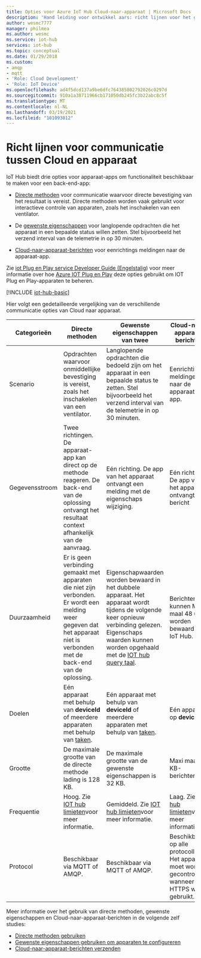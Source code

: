 ```yaml
---
title: Opties voor Azure IoT Hub Cloud-naar-apparaat | Microsoft Docs
description: 'Hand leiding voor ontwikkel aars: richt lijnen voor het gebruik van directe methoden, de gewenste eigenschappen van apparaten en Cloud-naar-apparaat-berichten voor communicatie tussen Cloud en apparaat.'
author: wesmc7777
manager: philmea
ms.author: wesmc
ms.service: iot-hub
services: iot-hub
ms.topic: conceptual
ms.date: 01/29/2018
ms.custom:
- amqp
- mqtt
- 'Role: Cloud Development'
- 'Role: IoT Device'
ms.openlocfilehash: ad4f5dcd137a9be6dfc764385802792026c0297d
ms.sourcegitcommit: 910a1a38711966cb171050db245fc3b22abc8c5f
ms.translationtype: MT
ms.contentlocale: nl-NL
ms.lasthandoff: 03/19/2021
ms.locfileid: "101093012"
---
```

# <a name="cloud-to-device-communications-guidance"></a>Richt lijnen voor communicatie tussen Cloud en apparaat

IoT Hub biedt drie opties voor apparaat-apps om functionaliteit beschikbaar te maken voor een back-end-app:

* [Directe methoden](iot-hub-devguide-direct-methods.md) voor communicatie waarvoor directe bevestiging van het resultaat is vereist. Directe methoden worden vaak gebruikt voor interactieve controle van apparaten, zoals het inschakelen van een ventilator.

* De [gewenste eigenschappen](iot-hub-devguide-device-twins.md) voor langlopende opdrachten die het apparaat in een bepaalde status willen zetten. Stel bijvoorbeeld het verzend interval van de telemetrie in op 30 minuten.

* [Cloud-naar-apparaat-berichten](iot-hub-devguide-messages-c2d.md) voor eenrichtings meldingen naar de apparaat-app.

Zie [iot Plug en Play service Developer Guide (Engelstalig](../iot-pnp/concepts-developer-guide-service.md)) voor meer informatie over hoe [Azure IOT Plug en Play](../iot-pnp/overview-iot-plug-and-play.md) deze opties gebruikt om IOT Plug en Play-apparaten te beheren.

[!INCLUDE [iot-hub-basic](../../includes/iot-hub-basic-whole.md)]

Hier volgt een gedetailleerde vergelijking van de verschillende communicatie opties van Cloud naar apparaat.

| Categorieën | Directe methoden | Gewenste eigenschappen van twee | Cloud-naar-apparaat-berichten |
| ---------- | -------------- | ------------------------- | ------------------------ |
| Scenario | Opdrachten waarvoor onmiddellijke bevestiging is vereist, zoals het inschakelen van een ventilator. | Langlopende opdrachten die bedoeld zijn om het apparaat in een bepaalde status te zetten. Stel bijvoorbeeld het verzend interval van de telemetrie in op 30 minuten. | Eenrichtings meldingen naar de apparaat-app. |
| Gegevensstroom | Twee richtingen. De apparaat-app kan direct op de methode reageren. De back-end van de oplossing ontvangt het resultaat context afhankelijk van de aanvraag. | Eén richting. De app van het apparaat ontvangt een melding met de eigenschaps wijziging. | Eén richting. De app van het apparaat ontvangt het bericht
| Duurzaamheid | Er is geen verbinding gemaakt met apparaten die niet zijn verbonden. Er wordt een melding weer gegeven dat het apparaat niet is verbonden met de back-end van de oplossing. | Eigenschapwaarden worden bewaard in het dubbele apparaat. Het apparaat wordt tijdens de volgende keer opnieuw verbinding gelezen. Eigenschaps waarden kunnen worden opgehaald met de [IOT hub query taal](iot-hub-devguide-query-language.md). | Berichten kunnen Maxi maal 48 uur worden bewaard door IoT Hub. |
| Doelen | Eén apparaat met behulp van **deviceId** of meerdere apparaten met behulp van [taken](iot-hub-devguide-jobs.md). | Eén apparaat met behulp van **deviceId** of meerdere apparaten met behulp van [taken](iot-hub-devguide-jobs.md). | Eén apparaat op **deviceId**. |
| Grootte | De maximale grootte van de directe methode lading is 128 KB. | De maximale grootte van de gewenste eigenschappen is 32 KB. | Maxi maal 64 KB-berichten. |
| Frequentie | Hoog. Zie [IOT hub limieten](iot-hub-devguide-quotas-throttling.md)voor meer informatie. | Gemiddeld. Zie [IOT hub limieten](iot-hub-devguide-quotas-throttling.md)voor meer informatie. | Laag. Zie [IOT hub limieten](iot-hub-devguide-quotas-throttling.md)voor meer informatie. |
| Protocol | Beschikbaar via MQTT of AMQP. | Beschikbaar via MQTT of AMQP. | Beschikbaar op alle protocollen. Het apparaat moet worden gecontroleerd wanneer HTTPS wordt gebruikt. |

Meer informatie over het gebruik van directe methoden, gewenste eigenschappen en Cloud-naar-apparaat-berichten in de volgende zelf studies:

* [Directe methoden gebruiken](quickstart-control-device-node.md)
* [Gewenste eigenschappen gebruiken om apparaten te configureren](tutorial-device-twins.md) 
* [Cloud-naar-apparaat-berichten verzenden](iot-hub-node-node-c2d.md)
